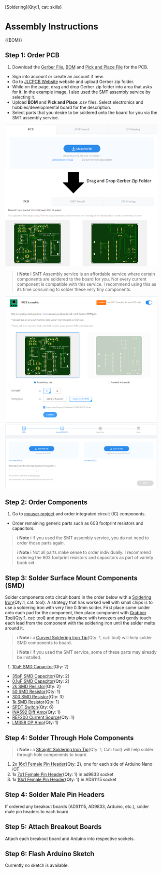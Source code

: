 [10uF SMD Capacitor]:Parts.yaml#capacitor603
[35pF SMD Capacitor]:Parts.yaml#capacitor603
[0.1uF SMD Capacitor]:Parts.yaml#capacitor603
[2k SMD Resistor]:Parts.yaml#resistor603
[50 SMD Resistor]:Parts.yaml#resistor603
[300 SMD Resistor]:Parts.yaml#resistor603
[1k SMD Resistor]:Parts.yaml#resistor603
[SPDT Switch]:Parts.yaml#MAX4644EUA+T
[ICL7660 Chargepump]:Parts.yaml#ICL7660SCPAZ
[Arduino Nano]:Parts.yaml#Arduino
[OP295 OP Amp]:Parts.yaml#OP295GPZ
[INA592 Diff Amp]:Parts.yaml#INA592IDGKR
[ADS1115 Breakout]:Parts.yaml#ADS1115
[REF200 Current Source]:Parts.yaml#REF200AU2K5
[ad9833 Function Generator]:Parts.yaml#AD9833
[LM358 OP Amp]:Parts.yaml#LM358
[Curved Soldering Iron Tip]:Parts.yaml#Curved_Solder_Iron_Tip
[Straight Soldering Iron Tip]:Parts.yaml#Straight_Solder_Iron_Tip
[16x1 Female Pin Header]:Parts.yaml#Female_pin_header
[7x1 Female Pin Header]:Parts.yaml#Female_pin_header
[10x1 Female Pin Header]:Parts.yaml#Female_pin_header
[0.5mm Solder Wire]:Parts.yaml#0.5mm_solder
[0.3mm Solder Wire]:Parts.yaml#0.3mm_solder
[Wire Snips]:Parts.yaml#wire_snips
[Solder Sucker]:Parts.yaml#solder_sucker
[Soldering Iron]:Parts.yaml#Soldering_Iron
[Grabber Tool]:Parts.yaml#Grabber
[Soldering]{Qty:1, cat: skills}


# Assembly Instructions

{{BOM}}

## Step 1: Order PCB

1. Download the [Gerber File](files/Gerber_PCB_Flexi-TEER.zip), [BOM](files/BOM_PCB_Flexi-TEER_2022-05-02.csv) and [Pick and Place File](files/PickAndPlace_PCB_Flexi-TEER_2022-05-02.csv) for the PCB.
* Sign into account or create an account if new.
* Go to [JLCPCB Website](https://cart.jlcpcb.com/quote?edaOrderUrl=https%3A%2F%2Feasyeda.com%2Forder&electropolishingOnlyNo=no&achieveDate=72 ) website and upload Gerber zip folder. 
* While on the page, drag and drop Gerber zip folder into area that asks for it. In the example image, I also used the SMT assembly service by selecting it.
*  Upload **BOM** and **Pick and Place** .csv files. Select electronics and hobbies/developmental board for the description. 
* Select parts that you desire to be soldered onto the board for you via the SMT assembly service.


![](images/jlcpcbaddgerberresult.png)

>i **Note**
>i SMT Assembly service is an affordable service where certain components are soldered to the board for you. Not every current component is compatible with this service. I recommend using this as its time consuming to solder these very tiny components. 

![](images/jlcpcbSMTservice.png)
![](images/jlcpcbBOmandpickandplace.png)


## Step 2: Order Components

1. Go to [mouser project](https://www.mouser.com/ProjectManager/ProjectDetail.aspx?AccessID=c21611a5ee) and order integrated circuit (IC) components. 
* Order remaining generic parts such as 603 footprint resistors and capacitors. 

>i **Note**
>i If you used the SMT assembly service, you do not need to order those parts again. 

>i **Note**
>i Not all parts make sense to order individually. I recommend ordering the 603 footprint resistors and capacitors as part of variety book set. 


## Step 3: Solder Surface Mount Components (SMD)
Solder components onto circuit board in the order below with a [Soldering Iron]{Qty:1, cat: tool}. A strategy that has worked well with small chips is to use a soldering iron with very fine 0.3mm solder. First place some solder onto each pad for the component, then place component with [Grabber Tool]{Qty:1, cat: tool} and press into place with tweezers and gently touch each lead from the component with the soldering iron until the solder melts around it. 

>i **Note**
>i a [Curved Soldering Iron Tip]{Qty: 1, cat: tool} will help solder SMD components to board.

>i **Note**
>i If you used the SMT service, some of these parts may already be installed. 

1. [10uF SMD Capacitor]{Qty: 2}
* [35pF SMD Capacitor]{Qty: 2}
* [0.1uF SMD Capacitor]{Qty: 2}
* [2k SMD Resistor]{Qty: 2}
* [50 SMD Resistor]{Qty: 1}
* [300 SMD Resistor]{Qty: 3}
* [1k SMD Resistor]{Qty: 1}
* [SPDT Switch]{Qty: 6}
* [INA592 Diff Amp]{Qty: 1}
* [REF200 Current Source]{Qty: 1}
* [LM358 OP Amp]{Qty: 1}

## Step 4: Solder Through Hole Components

>i **Note**
>i a [Straight Soldering Iron Tip]{Qty: 1, Cat: tool} will help solder through hole components to board.

1. 2x [16x1 Female Pin Header]{Qty: 2}, one for each side of Arduino Nano IOT
2. 1x [7x1 Female Pin Header]{Qty: 1} in ad9833 socket
3. 1x [10x1 Female Pin Header]{Qty: 1} in ADS1115 socket

## Step 4: Solder Male Pin Headers
If ordered any breakout boards (ADS1115, AD9833, Arduino, etc.), solder male pin headers to each board.

## Step 5: Attach Breakout Boards
Attach each breakout board and Arduino into respective sockets.

## Step 6: Flash Arduino Sketch
Currently no sketch is available. 






